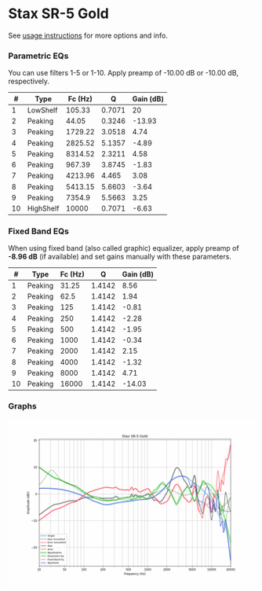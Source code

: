 # Stax SR-5 Gold
See [usage instructions](https://github.com/jaakkopasanen/AutoEq#usage) for more options and info.

### Parametric EQs
You can use filters 1-5 or 1-10. Apply preamp of -10.00 dB or -10.00 dB, respectively.

|   # | Type      |   Fc (Hz) |      Q |   Gain (dB) |
|-----|-----------|-----------|--------|-------------|
|   1 | LowShelf  |    105.33 | 0.7071 |       20    |
|   2 | Peaking   |     44.05 | 0.3246 |      -13.93 |
|   3 | Peaking   |   1729.22 | 3.0518 |        4.74 |
|   4 | Peaking   |   2825.52 | 5.1357 |       -4.89 |
|   5 | Peaking   |   8314.52 | 2.3211 |        4.58 |
|   6 | Peaking   |    967.39 | 3.8745 |       -1.83 |
|   7 | Peaking   |   4213.96 | 4.465  |        3.08 |
|   8 | Peaking   |   5413.15 | 5.6603 |       -3.64 |
|   9 | Peaking   |   7354.9  | 5.5663 |        3.25 |
|  10 | HighShelf |  10000    | 0.7071 |       -6.63 |

### Fixed Band EQs
When using fixed band (also called graphic) equalizer, apply preamp of **-8.96 dB** (if available) and set gains manually with these parameters.

|   # | Type    |   Fc (Hz) |      Q |   Gain (dB) |
|-----|---------|-----------|--------|-------------|
|   1 | Peaking |     31.25 | 1.4142 |        8.56 |
|   2 | Peaking |     62.5  | 1.4142 |        1.94 |
|   3 | Peaking |    125    | 1.4142 |       -0.81 |
|   4 | Peaking |    250    | 1.4142 |       -2.28 |
|   5 | Peaking |    500    | 1.4142 |       -1.95 |
|   6 | Peaking |   1000    | 1.4142 |       -0.34 |
|   7 | Peaking |   2000    | 1.4142 |        2.15 |
|   8 | Peaking |   4000    | 1.4142 |       -1.32 |
|   9 | Peaking |   8000    | 1.4142 |        4.71 |
|  10 | Peaking |  16000    | 1.4142 |      -14.03 |

### Graphs
![](./Stax%20SR-5%20Gold.png)
